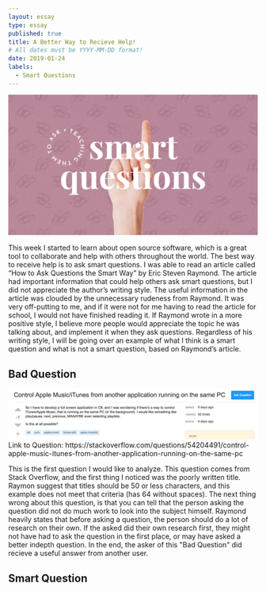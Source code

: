 ```yaml
---
layout: essay
type: essay
published: true
title: A Better Way to Recieve Help!
# All dates must be YYYY-MM-DD format!
date: 2019-01-24
labels:
  - Smart Questions
---
```


<img class="ui centered image" src="../images/smart.jpg">


This week I started to learn about open source software, which is a great tool to collaborate and help with others throughout the world. The best way to receive help is to ask smart questions. I was able to read an article called “How to Ask Questions the Smart Way” by Eric Steven Raymond. The article had important information that could help others ask smart questions, but I did not appreciate the author’s writing style. The useful information in the article was clouded by the unnecessary rudeness from Raymond. It was very off-putting to me, and if it were not for me having to read the article for school, I would not have finished reading it. If Raymond wrote in a more positive style, I believe more people would appreciate the topic he was talking about, and implement it when they ask questions. Regardless of his writing style, I will be going over an example of what I think is a smart question and what is not a smart question, based on Raymond’s article.



## Bad Question
<img class="ui centered image" src="../images/badQuestion.png">
Link to Question: https://stackoverflow.com/questions/54204491/control-apple-music-itunes-from-another-application-running-on-the-same-pc

This is the first question I would like to analyze. This question comes from Stack Overflow, and the first thing I noticed was the poorly written title. Raymon suggest that titles should be 50 or less characters, and this example does not meet that criteria (has 64 without spaces). The next thing wrong about this question, is that you can tell that the person asking the question did not do much work to look into the subject himself. Raymond heavily states that before asking a question, the person should do a lot of research on their own. If the asked did their own research first, they might not have had to ask the question in the first place, or may have asked a better indepth question. In the end, the asker of this "Bad Question" did recieve a useful answer from another user.




## Smart Question
